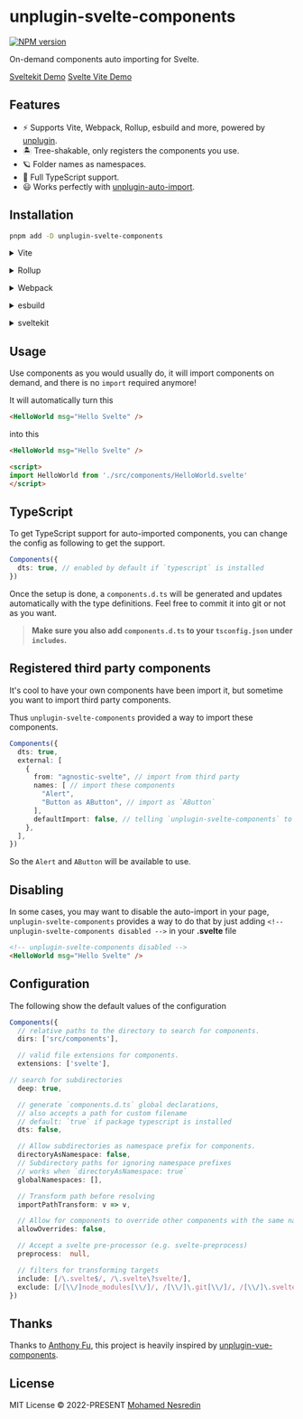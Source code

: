 # unplugin-svelte-components

[![NPM version](https://img.shields.io/npm/v/unplugin-svelte-components?color=a1b858&label=)](https://www.npmjs.com/package/unplugin-svelte-components)

On-demand components auto importing for Svelte.

[Sveltekit Demo](https://stackblitz.com/edit/sveltejs-kit-template-default-bmc4wn)
[Svelte Vite Demo](https://stackblitz.com/edit/vitejs-vite-19qjgd)

## Features

- ⚡️ Supports Vite, Webpack, Rollup, esbuild and more, powered by <a href="https://github.com/unjs/unplugin">unplugin</a>.
- 🏝 Tree-shakable, only registers the components you use.
- 🪐 Folder names as namespaces.
- 🦾 Full TypeScript support.
- 😃 Works perfectly with [unplugin-auto-import](https://github.com/antfu/unplugin-auto-import).

## Installation

```bash
pnpm add -D unplugin-svelte-components
```

<details>
<summary>Vite</summary><br>

```ts
// vite.config.ts
import Components from 'unplugin-svelte-components/vite'

export default defineConfig({
  plugins: [
    Components({ /* options */ }),
  ],
})
```

<br></details>

<details>
<summary>Rollup</summary><br>

```ts
// rollup.config.js
import Components from 'unplugin-svelte-components/rollup'

export default {
  plugins: [
    Components({ /* options */ }),
  ],
}
```

<br></details>


<details>
<summary>Webpack</summary><br>

```ts
// webpack.config.js
module.exports = {
  /* ... */
  plugins: [
    require('unplugin-svelte-components/webpack')({ /* options */ }),
  ],
}
```
<br></details>

<details>
<summary>esbuild</summary><br>

```ts
// esbuild.config.js
import { build } from 'esbuild'

build({
  /* ... */
  plugins: [
    require('unplugin-svelte-components/esbuild')({
      /* options */
    }),
  ],
})
```

<br></details>

<details>
<summary>sveltekit</summary><br>

```ts
// vite.config.ts
import Components from 'unplugin-svelte-components/vite'

export default defineConfig({
  plugins: [
    Components({ /* options */ }), // before sveltekit plugin
    sveltekit(),
  ],
})
```

<br></details>

## Usage

Use components as you would usually do, it will import components on demand, and there is no `import` required anymore!

It will automatically turn this

```html
<HelloWorld msg="Hello Svelte" />
```

into this

```html
<HelloWorld msg="Hello Svelte" />

<script>
import HelloWorld from './src/components/HelloWorld.svelte'
</script>
```

## TypeScript

To get TypeScript support for auto-imported components, you can change the config as following to get the support.

```ts
Components({
  dts: true, // enabled by default if `typescript` is installed
})
```

Once the setup is done, a `components.d.ts` will be generated and updates automatically with the type definitions. Feel free to commit it into git or not as you want.

> **Make sure you also add `components.d.ts` to your `tsconfig.json` under `includes`.**

## Registered third party components

It's cool to have your own components have been import it, but sometime you want to import third party components.

Thus `unplugin-svelte-components` provided a way to import these components.

```ts
Components({
  dts: true,
  external: [
    {
      from: "agnostic-svelte", // import from third party
      names: [ // import these components
        "Alert",
        "Button as AButton", // import as `AButton`
      ],
      defaultImport: false, // telling `unplugin-svelte-components` to import any component as non-default export
    },
  ],
})
```

So the `Alert` and `AButton` will be available to use.

## Disabling

In some cases, you may want to disable the auto-import in your page, `unplugin-svelte-components` provides a way to do that by just adding `<!-- unplugin-svelte-components disabled -->` in your **.svelte** file

```html
<!-- unplugin-svelte-components disabled -->
<HelloWorld msg="Hello Svelte" />
```

## Configuration

The following show the default values of the configuration

```ts
Components({
  // relative paths to the directory to search for components.
  dirs: ['src/components'],

  // valid file extensions for components.
  extensions: ['svelte'],

// search for subdirectories
  deep: true,

  // generate `components.d.ts` global declarations,
  // also accepts a path for custom filename
  // default: `true` if package typescript is installed
  dts: false,

  // Allow subdirectories as namespace prefix for components.
  directoryAsNamespace: false,
  // Subdirectory paths for ignoring namespace prefixes
  // works when `directoryAsNamespace: true`
  globalNamespaces: [],

  // Transform path before resolving
  importPathTransform: v => v,

  // Allow for components to override other components with the same name
  allowOverrides: false,

  // Accept a svelte pre-processor (e.g. svelte-preprocess)
  preprocess:  null,

  // filters for transforming targets
  include: [/\.svelte$/, /\.svelte\?svelte/],
  exclude: [/[\\/]node_modules[\\/]/, /[\\/]\.git[\\/]/, /[\\/]\.svelte-kit[\\/]/,],
})
```

## Thanks

Thanks to [Anthony Fu](https://github.com/antfu), this project is heavily inspired by [unplugin-vue-components](https://github.com/antfu/unplugin-vue-components/).

## License

MIT License © 2022-PRESENT [Mohamed Nesredin](https://github.com/Mohamed-Kaizen)